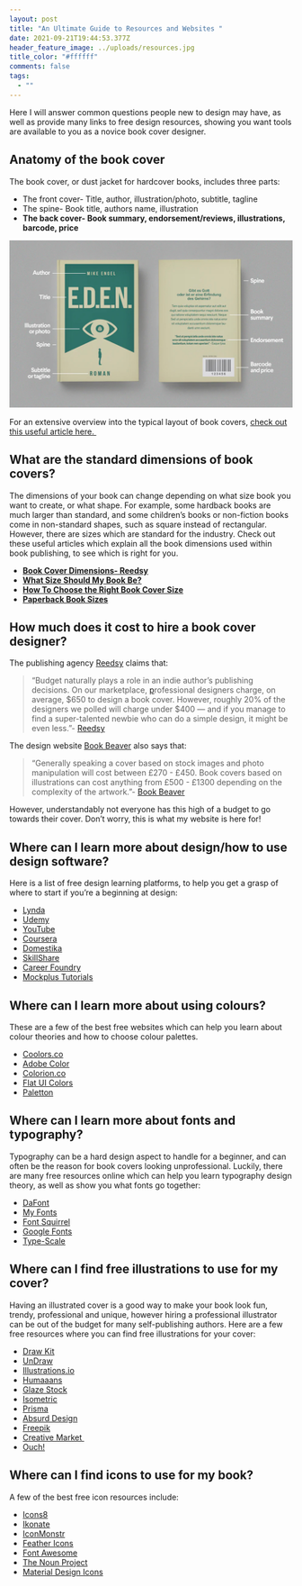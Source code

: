 ```yaml
---
layout: post
title: "An Ultimate Guide to Resources and Websites "
date: 2021-09-21T19:44:53.377Z
header_feature_image: ../uploads/resources.jpg
title_color: "#ffffff"
comments: false
tags:
  - ""
---
```

<!--StartFragment-->

Here I will answer common questions people new to design may have, as well as provide many links to free design resources, showing you want tools are available to you as a novice book cover designer. 



## Anatomy of the book cover

The book cover, or dust jacket for hardcover books, includes three parts:

* The front cover- Title, author, illustration/photo, subtitle, tagline
* The spine- Book title, authors name, illustration
* **The back cover- Book summary, endorsement/reviews, illustrations, barcode, price**

![](../uploads/anatomycover.jpg)

For an extensive overview into the typical layout of book covers, [check out this useful article here. ](https://99designs.co.uk/blog/book-design/anatomy-of-a-book-cover/)



## What are the standard dimensions of book covers? 

The dimensions of your book can change depending on what size book you want to create, or what shape. For example, some hardback books are much larger than standard, and some children’s books or non-fiction books come in non-standard shapes, such as square instead of rectangular. However, there are sizes which are standard for the industry. Check out these useful articles which explain all the book dimensions used within book publishing, to see which is right for you.

* **[Book Cover Dimensions- Reedsy](https://blog.reedsy.com/book-cover-dimensions/)**
* **[What Size Should My Book Be?](https://bespokebookcovers.com/book-cover-layout/what-size-should-my-book-be/)**
* **[How To Choose the Right Book Cover Size](https://www.masterclass.com/articles/how-to-choose-the-right-book-cover-size)**
* **[Paperback Book Sizes](https://digital.imprint.co.uk/paperback-book-size/)**



## How much does it cost to hire a book cover designer?

The publishing agency [Reedsy](https://reedsy.com/) claims that:

> “Budget naturally plays a role in an indie author’s publishing decisions. On our marketplace, [p](https://reedsy.com/design/book-designer)rofessional designers charge, on average, $650 to design a book cover. However, roughly 20% of the designers we polled [](https://blog.reedsy.com/cost-to-self-publish-a-book/#cover)will charge under $400 — and if you manage to find a super-talented newbie who can do a simple design, it might be even less.”- [Reedsy](https://blog.reedsy.com/book-cover-design-software/)

The design website [Book Beaver](https://www.bookbeaver.co.uk/) also says that:

> “Generally speaking a cover based on stock images and photo manipulation will cost between £270 - £450. Book covers based on illustrations can cost anything from £500 - £1300 depending on the complexity of the artwork.”- [Book Beaver](https://www.bookbeaver.co.uk/blog/book-cover-design-costs)

However, understandably not everyone has this high of a budget to go towards their cover. Don’t worry, this is what my website is here for!



## Where can I learn more about design/how to use design software?

Here is a list of free design learning platforms, to help you get a grasp of where to start if you’re a beginning at design:

* [Lynda](https://www.linkedin.com/learning/topics/graphic-design)
* [Udemy](https://www.udemy.com/)
* [YouTube](https://www.youtube.com/)
* [Coursera](https://www.coursera.org/)
* [Domestika](https://www.domestika.org/)
* [SkillShare](https://www.skillshare.com/)
* [Career Foundry](https://careerfoundry.com/)
* [Mockplus Tutorials](https://help.mockplus.com/)

## Where can I learn more about using colours?

These are a few of the best free websites which can help you learn about colour theories and how to choose colour palettes.

* [Coolors.co](https://coolors.co/)
* [Adobe Color](https://color.adobe.com/)
* [Colorion.co](https://www.colorion.co/)
* [Flat UI Colors](https://flatuicolors.com/)
* [Paletton](https://paletton.com/)



## Where can I learn more about fonts and typography?

Typography can be a hard design aspect to handle for a beginner, and can often be the reason for book covers looking unprofessional. Luckily, there are many free resources online which can help you learn typography design theory, as well as show you what fonts go together:

* [DaFont](https://www.dafont.com/)
* [My Fonts](https://www.myfonts.com/)
* [Font Squirrel](https://www.fontsquirrel.com/)
* [](https://fonts.google.com/)[Google Fonts](https://fonts.google.com/)
* [Type-Scale](https://type-scale.com/)



## Where can I find free illustrations to use for my cover?

Having an illustrated cover is a good way to make your book look fun, trendy, professional and unique, however hiring a professional illustrator can be out of the budget for many self-publishing authors. Here are a few free resources where you can find free illustrations for your cover:

* [Draw Kit](https://drawkit.io/)
* [UnDraw](https://undraw.co/)
* [Illustrations.io](https://illustation.io/)
* [Humaaans](https://www.humaaans.com/)
* [Glaze Stock](https://www.glazestock.com/)
* [Isometric](https://isometric.online/)
* [Prisma](https://prisma-ai.com/)
* [Absurd Design](https://absurd.design/)
* [Freepik](https://www.freepik.com/)
* [Creative Market ](https://creativemarket.com/)
* [Ouch!](https://icons8.com/illustrations)

## Where can I find icons to use for my book?

A few of the best free icon resources include:

* [Icons8](https://icons8.com/icons)
* [Ikonate](https://ikonate.com/)
* [IconMonstr](https://iconmonstr.com/)
* [Feather Icons](https://feathericons.com/)
* [Font Awesome](https://fontawesome.com/)
* [The Noun Project](https://thenounproject.com/)
* [Material Design Icons](https://materialdesignicons.com/)



<!--EndFragment-->